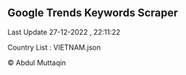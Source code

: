 

## Google Trends Keywords Scraper 
 
Last Update 27-12-2022 , 22:11:22

Country List :
VIETNAM.json



© Abdul Muttaqin 
